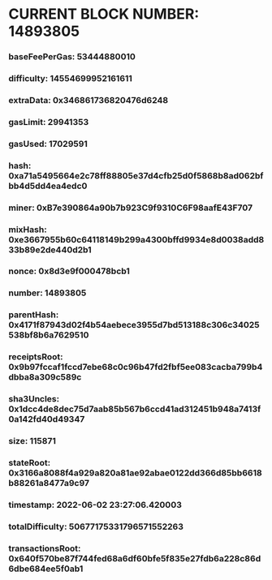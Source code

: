 # CURRENT BLOCK NUMBER: 14893805

### baseFeePerGas: 53444880010
### difficulty: 14554699952161611
### extraData: 0x346861736820476d6248
### gasLimit: 29941353
### gasUsed: 17029591
### hash: 0xa71a5495664e2c78ff88805e37d4cfb25d0f5868b8ad062bfbb4d5dd4ea4edc0
### miner: 0xB7e390864a90b7b923C9f9310C6F98aafE43F707
### mixHash: 0xe3667955b60c64118149b299a4300bffd9934e8d0038add833b89e2de440d2b1
### nonce: 0x8d3e9f000478bcb1
### number: 14893805
### parentHash: 0x4171f87943d02f4b54aebece3955d7bd513188c306c34025538bf8b6a7629510
### receiptsRoot: 0x9b97fccaf1fccd7ebe68c0c96b47fd2fbf5ee083cacba799b4dbba8a309c589c
### sha3Uncles: 0x1dcc4de8dec75d7aab85b567b6ccd41ad312451b948a7413f0a142fd40d49347
### size: 115871
### stateRoot: 0x3166a8088f4a929a820a81ae92abae0122dd366d85bb6618b88261a8477a9c97
### timestamp: 2022-06-02 23:27:06.420003
### totalDifficulty: 50677175331796571552263
### transactionsRoot: 0x640f570be87f744fed68a6df60bfe5f835e27fdb6a228c86d6dbe684ee5f0ab1
